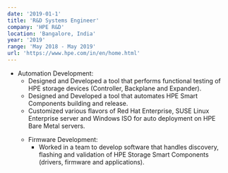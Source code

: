 ```yaml
---
date: '2019-01-1'
title: 'R&D Systems Engineer'
company: 'HPE R&D'
location: 'Bangalore, India'
year: '2019'
range: 'May 2018 - May 2019'
url: 'https://www.hpe.com/in/en/home.html'
---
```


<ul>
<li>Automation Development:
<ul className="skills-list"> 
    <li>Designed and Developed a tool that performs functional testing of HPE storage devices (Controller, Backplane and Expander).</li>
    <li>Designed and Developed a tool that automates HPE Smart Components building and release.</li>
    <li>Customized various flavors of Red Hat Enterprise, SUSE Linux Enterprise server and Windows ISO for auto deployment on HPE Bare Metal servers.</li>
</ul>
</li>
<ul>
<li>Firmware Development:
<ul className="skills-list"> 
    <li>Worked in a team to develop software that handles discovery, flashing and validation of HPE Storage Smart Components (drivers, firmware and applications).</li>
</ul>
</li>
